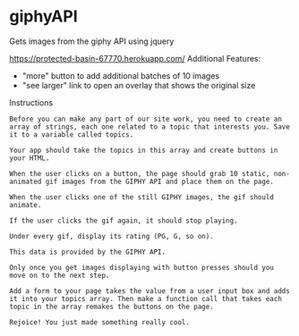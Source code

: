 # giphyAPI
Gets images from the giphy API using jquery

https://protected-basin-67770.herokuapp.com/
Additional Features:
 - "more" button to add additional batches of 10 images
 - "see larger" link to open an overlay that shows the original size

Instructions

	Before you can make any part of our site work, you need to create an array of strings, each one related to a topic that interests you. Save it to a variable called topics.

	Your app should take the topics in this array and create buttons in your HTML.

	When the user clicks on a button, the page should grab 10 static, non-animated gif images from the GIPHY API and place them on the page.

	When the user clicks one of the still GIPHY images, the gif should animate. 

	If the user clicks the gif again, it should stop playing.

	Under every gif, display its rating (PG, G, so on).

	This data is provided by the GIPHY API.

	Only once you get images displaying with button presses should you move on to the next step.

	Add a form to your page takes the value from a user input box and adds it into your topics array. Then make a function call that takes each topic in the array remakes the buttons on the page.

	Rejoice! You just made something really cool.
